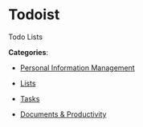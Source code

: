 # Todoist


Todo Lists



**Categories**:

- [Personal Information Management](https://github.com/apis-list/apis-list#personal-information-management)

- [Lists](https://github.com/apis-list/apis-list#lists)

- [Tasks](https://github.com/apis-list/apis-list#tasks)

- [Documents & Productivity](https://github.com/apis-list/apis-list#documents-and-productivity)



